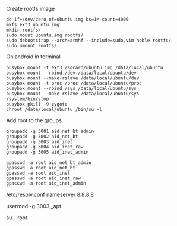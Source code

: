 Create rootfs image

```
dd if=/dev/zero of=ubuntu.img bs=1M count=4000
mkfs.ext3 ubuntu.img
mkdir rootfs/
sudo mount ubuntu.img rootfs/
sudo debootstrap --arch=armhf --include=sudo,vim noble rootfs/
sudo umount rootfs/
```

On android in terminal

```
busybox mount -t ext3 /sdcard/ubuntu.img /data/local/ubuntu
busybox mount --rbind /dev /data/local/ubuntu/dev
busybox mount --make-rslave /data/local/ubuntu/dev
busybox mount -t proc /proc /data/local/ubuntu/proc
busybox mount --rbind /sys /data/local/ubuntu/sys
busybox mount --make-rslave /data/local/ubuntu/sys
/system/bin/stop
busybox pkill -9 zygote
chroot /data/local/ubuntu /bin/su -l
```

Add root to the groups

```
groupadd -g 3001 aid_net_bt_admin
groupadd -g 3002 aid_net_bt
groupadd -g 3003 aid_inet
groupadd -g 3004 aid_inet_raw
groupadd -g 3005 aid_inet_admin

gpasswd -a root aid_net_bt_admin
gpasswd -a root aid_net_bt
gpasswd -a root aid_inet
gpasswd -a root aid_inet_raw
gpasswd -a root aid_inet_admin
```

/etc/resolv.conf
nameserver 8.8.8.8

usermod -g 3003 _apt

su - root
